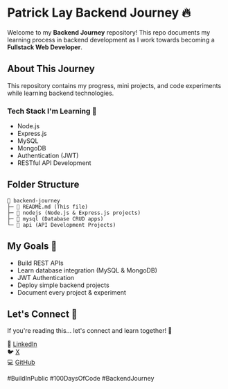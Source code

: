 # Patrick Lay Backend Journey 🔥

Welcome to my **Backend Journey** repository! This repo documents my learning process in backend development as I work towards becoming a **Fullstack Web Developer**.

## About This Journey
This repository contains my progress, mini projects, and code experiments while learning backend technologies.

### Tech Stack I'm Learning 💪
- Node.js
- Express.js
- MySQL
- MongoDB
- Authentication (JWT)
- RESTful API Development

## Folder Structure
```
📁 backend-journey
├─ 📄 README.md (This file)
├─ 📁 nodejs (Node.js & Express.js projects)
├─ 📁 mysql (Database CRUD apps)
└─ 📁 api (API Development Projects)
```

## My Goals 🎯
- Build REST APIs
- Learn database integration (MySQL & MongoDB)
- JWT Authentication
- Deploy simple backend projects
- Document every project & experiment

## Let's Connect 🔗
If you're reading this... let's connect and learn together! 🤝

📌 [LinkedIn](https://www.linkedin.com/in/patrick-lay-b66a8b248/)  
🐦 [X](https://x.com/patricklay144)  
💻 [GitHub](https://github.com/mrlayy)  

#BuildInPublic #100DaysOfCode #BackendJourney
